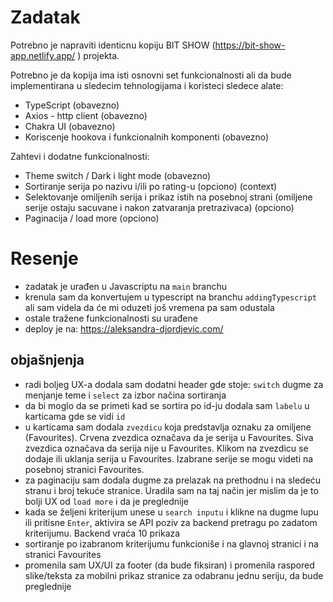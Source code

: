 # Zadatak
Potrebno je napraviti identicnu kopiju BIT SHOW (https://bit-show-app.netlify.app/ ) projekta.

Potrebno je da kopija ima isti osnovni set funkcionalnosti ali da bude implementirana u sledecim tehnologijama i koristeci sledece alate: 
- TypeScript (obavezno)
- Axios - http client (obavezno)
- Chakra UI (obavezno)
- Koriscenje hookova i funkcionalnih komponenti (obavezno)

Zahtevi i dodatne funkcionalnosti:
- Theme switch / Dark i light mode (obavezno)
- Sortiranje serija po nazivu i/ili po rating-u (opciono) (context)
- Selektovanje omiljenih serija i prikaz istih na posebnoj strani (omiljene serije ostaju sacuvane i nakon zatvaranja pretrazivaca) (opciono)
- Paginacija / load more (opciono)

# Resenje

- zadatak je urađen u Javascriptu na `main` branchu
- krenula sam da konvertujem u typescript na branchu `addingTypescript` ali sam videla da će mi oduzeti još vremena pa sam odustala
- ostale tražene funkcionalnosti su urađene
- deploy je na: https://aleksandra-djordjevic.com/

## objašnjenja

- radi boljeg UX-a dodala sam dodatni header gde stoje: `switch` dugme za menjanje teme i `select` za izbor načina sortiranja
- da bi moglo da se primeti kad se sortira po id-ju dodala sam `labelu` u karticama gde se vidi `id`
- u karticama sam dodala `zvezdicu` koja predstavlja oznaku za omiljene (Favourites). Crvena zvezdica označava da je serija u Favourites. Siva zvezdica označava da serija nije u Favourites. Klikom na zvezdicu se dodaje ili uklanja serija u Favourites. Izabrane serije se mogu videti na posebnoj stranici Favourites.
- za paginaciju sam dodala dugme za prelazak na prethodnu i na sledeću stranu i broj tekuće stranice. Uradila sam na taj način jer mislim da je to bolji UX od `load more` i da je preglednije
- kada se željeni kriterijum unese u `search inputu` i klikne na dugme lupu ili pritisne `Enter`, aktivira se API poziv za backend pretragu po zadatom kriterijumu. Backend vraća 10 prikaza
- sortiranje po izabranom kriterijumu funkcioniše i na glavnoj stranici i na stranici Favourites
- promenila sam UX/UI za footer (da bude fiksiran) i promenila raspored slike/teksta za mobilni prikaz stranice za odabranu jednu seriju, da bude preglednije
